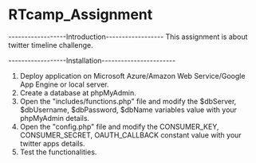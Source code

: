 # RTcamp_Assignment

------------------Introduction------------------
This assignment is about twitter timeline challenge.

------------------Installation-----------------------
1. Deploy application on Microsoft Azure/Amazon Web Service/Google App Engine or local server. 
2. Create a database at phpMyAdmin.
3. Open the "includes/functions.php" file and modify the $dbServer, $dbUsername, $dbPassword, $dbName variables value with your phpMyAdmin details.
4. Open the "config.php" file and modify the CONSUMER_KEY, CONSUMER_SECRET, OAUTH_CALLBACK constant value with your twitter apps details.
5. Test the functionalities.
